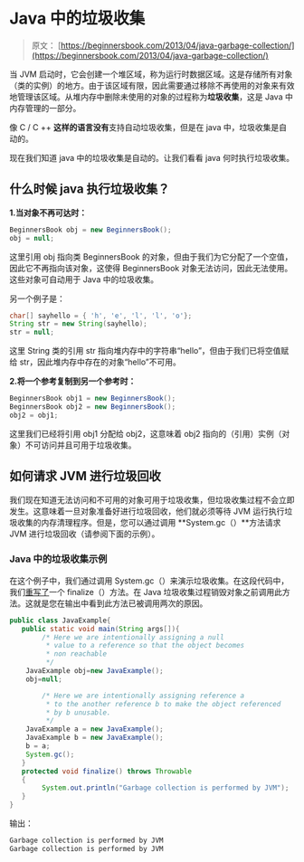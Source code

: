 # Java 中的垃圾收集

> 原文： [https://beginnersbook.com/2013/04/java-garbage-collection/](https://beginnersbook.com/2013/04/java-garbage-collection/)

当 JVM 启动时，它会创建一个堆区域，称为运行时数据区域。这是存储所有对象（类的实例）的地方。由于该区域有限，因此需要通过移除不再使用的对象来有效地管理该区域。从堆内存中删除未使用的对象的过程称为**垃圾收集**，这是 Java 中内存管理的一部分。

像 C / C ++ **这样的语言没有**支持自动垃圾收集，但是在 java 中，垃圾收集是自动的。

现在我们知道 java 中的垃圾收集是自动的。让我们看看 java 何时执行垃圾收集。

## 什么时候 java 执行垃圾收集？

**1.当对象不再可达时：**

```java
BeginnersBook obj = new BeginnersBook();  
obj = null;
```

这里引用 obj 指向类 BeginnersBook 的对象，但由于我们为它分配了一个空值，因此它不再指向该对象，这使得 BeginnersBook 对象无法访问，因此无法使用。这些对象可自动用于 Java 中的垃圾收集。

另一个例子是：

```java
char[] sayhello = { 'h', 'e', 'l', 'l', 'o'};
String str = new String(sayhello);
str = null;

```

这里 String 类的引用 str 指向堆内存中的字符串“hello”，但由于我们已将空值赋给 str，因此堆内存中存在的对象“hello”不可用。

**2.将一个参考复制到另一个参考时：**

```java
BeginnersBook obj1 = new BeginnersBook();
BeginnersBook obj2 = new BeginnersBook();
obj2 = obj1;
```

这里我们已经将引用 obj1 分配给 obj2，这意味着 obj2 指向的（引用）实例（对象）不可访问并且可用于垃圾收集。

## 如何请求 JVM 进行垃圾回收

我们现在知道无法访问和不可用的对象可用于垃圾收集，但垃圾收集过程不会立即发生。这意味着一旦对象准备好进行垃圾回收，他们就必须等待 JVM 运行执行垃圾收集的内存清理程序。但是，您可以通过调用 **System.gc（）**方法请求 JVM 进行垃圾回收（请参阅下面的示例）。

### Java 中的垃圾收集示例

在这个例子中，我们通过调用 System.gc（）来演示垃圾收集。在这段代码中，我们[重写了](https://beginnersbook.com/2014/01/method-overriding-in-java-with-example/)一个 finalize（）方法。在 Java 垃圾收集过程销毁对象之前调用此方法。这就是您在输出中看到此方法已被调用两次的原因。

```java
public class JavaExample{   
   public static void main(String args[]){  
        /* Here we are intentionally assigning a null 
         * value to a reference so that the object becomes
         * non reachable
         */
	JavaExample obj=new JavaExample();  
	obj=null;  

        /* Here we are intentionally assigning reference a 
         * to the another reference b to make the object referenced
         * by b unusable.
         */
	JavaExample a = new JavaExample();
	JavaExample b = new JavaExample();
	b = a;
	System.gc();  
   }  
   protected void finalize() throws Throwable
   {
        System.out.println("Garbage collection is performed by JVM");
   }
}
```

输出：

```java
Garbage collection is performed by JVM
Garbage collection is performed by JVM
```